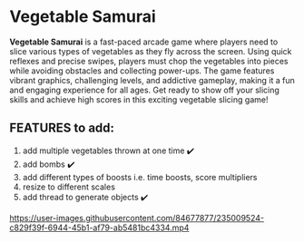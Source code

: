 # Vegetable Samurai

**Vegetable Samurai** is a fast-paced arcade game where players need to slice various types of vegetables as they fly across the screen. Using quick reflexes and precise swipes, players must chop the vegetables into pieces while avoiding obstacles and collecting power-ups. The game features vibrant graphics, challenging levels, and addictive gameplay, making it a fun and engaging experience for all ages. Get ready to show off your slicing skills and achieve high scores in this exciting vegetable slicing game!

## FEATURES to add:
1. add multiple vegetables thrown at one time :heavy_check_mark:
1. add bombs :heavy_check_mark:
1. add different types of boosts i.e. time boosts, score multipliers
1. resize to different scales 
1. add thread to generate objects :heavy_check_mark:


https://user-images.githubusercontent.com/84677877/235009524-c829f39f-6944-45b1-af79-ab5481bc4334.mp4




